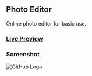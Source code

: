 ## Photo Editor
Online photo editor for basic use.

### [Live Preview](https://petvi-photo-editor.netlify.app/)

### Screenshot
![GitHub Logo](https://i.imgur.com/FeIOExY.png)

